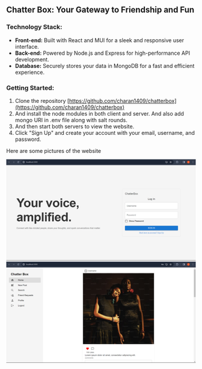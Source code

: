 ## Chatter Box: Your Gateway to Friendship and Fun

### **Technology Stack:**

* **Front-end:** Built with React and MUI for a sleek and responsive user interface.
* **Back-end:** Powered by Node.js and Express for high-performance API development.
* **Database:** Securely stores your data in MongoDB for a fast and efficient experience.

### Getting Started:

1. Clone the repository [https://github.com/charan1409/chatterbox](https://github.com/charan1409/chatterbox)
2. And install the node modules in both client and server. And also add mongo URI in .env file along with salt rounds.
3. And then start both servers to view the website.
4. Click "Sign Up" and create your account with your email, username, and password.

Here are some pictures of the website

![1702984371203](image/README/1702984371203.png)![1702984379534](image/README/1702984379534.png)
